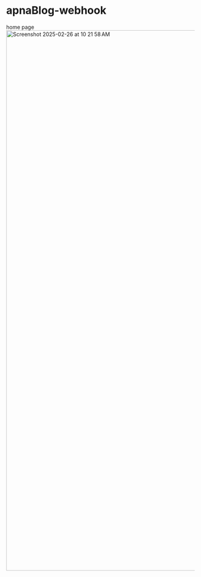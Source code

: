 # apnaBlog-webhook
 home page 
<img width="1440" alt="Screenshot 2025-02-26 at 10 21 58 AM" src="https://github.com/user-attachments/assets/fe657e3f-41af-4dbe-a641-323653368049" />
